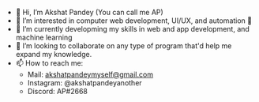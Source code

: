- 👋 Hi, I’m Akshat Pandey (You can call me AP)
- 👀 I’m interested in computer web development, UI/UX, and automation 👀
- 🌱 I’m currently developming my skills in web and app development, and machine learning
- 💞️ I’m looking to collaborate on any type of program that'd help me expand my knowledge.
- 📫 How to reach me:
    - Mail: akshatpandeymyself@gmail.com
    - Instagram: @akshatpandeyanother
    - Discord: AP#2668
